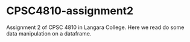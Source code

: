 # CPSC4810-assignment2
Assignment 2 of CPSC 4810 in Langara College. Here we read do some data manipulation on a dataframe.
